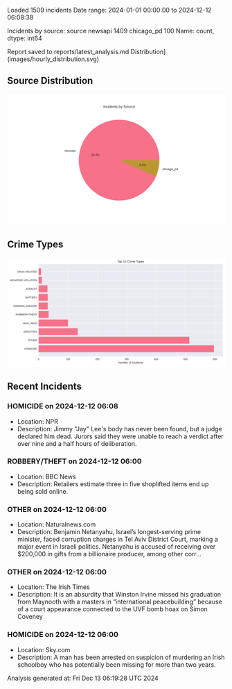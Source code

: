 
Loaded 1509 incidents
Date range: 2024-01-01 00:00:00 to 2024-12-12 06:08:38

Incidents by source:
source
newsapi       1409
chicago_pd     100
Name: count, dtype: int64

Report saved to reports/latest_analysis.md
Distribution](images/hourly_distribution.svg)

## Source Distribution
![Source Distribution](images/source_distribution.svg)

## Crime Types
![Crime Types](images/crime_types.svg)

## Recent Incidents

### HOMICIDE on 2024-12-12 06:08
- Location: NPR
- Description: Jimmy "Jay" Lee's body has never been found, but a judge declared him dead. Jurors said they were unable to reach a verdict after over nine and a half hours of deliberation.


### ROBBERY/THEFT on 2024-12-12 06:00
- Location: BBC News
- Description: Retailers estimate three in five shoplifted items end up being sold online.


### OTHER on 2024-12-12 06:00
- Location: Naturalnews.com
- Description: Benjamin Netanyahu, Israel’s longest-serving prime minister, faced corruption charges in Tel Aviv District Court, marking a major event in Israeli politics. Netanyahu is accused of receiving over $200,000 in gifts from a billionaire producer, among other corr…


### OTHER on 2024-12-12 06:00
- Location: The Irish Times
- Description: It is an absurdity that Winston Irvine missed his graduation from Maynooth with a masters in “international peacebuilding” because of a court appearance connected to the UVF bomb hoax on Simon Coveney


### HOMICIDE on 2024-12-12 06:00
- Location: Sky.com
- Description: A man has been arrested on suspicion of murdering an Irish schoolboy who has potentially been missing for more than two years.

Analysis generated at: Fri Dec 13 06:19:28 UTC 2024

